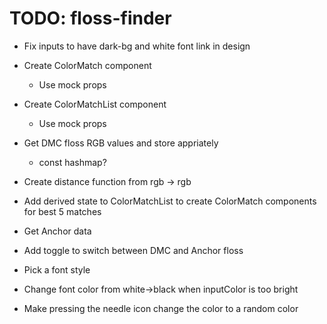 # TODO: floss-finder

- Fix inputs to have dark-bg and white font link in design

- Create ColorMatch component
    - Use mock props

- Create ColorMatchList component
    - Use mock props

- Get DMC floss RGB values and store appriately
    - const hashmap?

- Create distance function from rgb -> rgb

- Add derived state to ColorMatchList to create ColorMatch components for best 5 matches

- Get Anchor data

- Add toggle to switch between DMC and Anchor floss

- Pick a font style

- Change font color from white->black when inputColor is too bright

- Make pressing the needle icon change the color to a random color